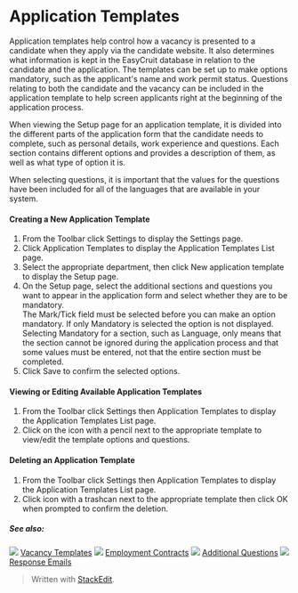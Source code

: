 # Application Templates

Application templates help control how a vacancy is presented to a candidate when they apply via the candidate website. It also determines what information is kept in the EasyCruit database in relation to the candidate and the application. The templates can be set up to make options mandatory, such as the applicant's name and work permit status. Questions relating to both the candidate and the vacancy can be included in the application template to help screen applicants right at the beginning of the application process.

When viewing the Setup page for an application template, it is divided into the different parts of the application form that the candidate needs to complete, such as personal details, work experience and questions. Each section contains different options and provides a description of them, as well as what type of option it is.

When selecting questions, it is important that the values for the questions have been included for all of the languages that are available in your system.

#### Creating a New Application Template

1.  From the  Toolbar  click  Settings  to display the  Settings  page.
2.  Click  Application Templates  to display the  Application Templates List  page.
3.  Select the appropriate department, then click  New application template  to display the  Setup  page.
4.  On the  Setup  page, select the additional sections and questions you want to appear in the application form and select whether they are to be mandatory.  
    The  Mark/Tick  field must be selected before you can make an option mandatory. If only  Mandatory  is selected the option is not displayed. Selecting  Mandatory  for a section, such as  Language, only means that the section cannot be ignored during the application process and that some values must be entered, not that the entire section must be completed.
5.  Click  Save  to confirm the selected options.

#### Viewing or Editing Available Application Templates

1.  From the  Toolbar  click  Settings  then  Application Templates  to display the  Application Templates List  page.
2.  Click on the icon with a pencil next to the appropriate template to view/edit the template options and questions.

#### Deleting an Application Template

1.  From the  Toolbar  click  Settings  then  Application Templates  to display the  Application Templates List  page.
2.  Click icon with a trashcan next to the appropriate template then click OK when prompted to confirm the deletion.

##### See also:

![](../Resources/Images/icon-document-link.png) [Vacancy Templates](vacancy_templates.htm)
![](../Resources/Images/icon-document-link.png) [Employment Contracts](employment_contacts.htm)
![](../Resources/Images/icon-document-link.png) [Additional Questions](additional_questions.htm)
![](../Resources/Images/icon-document-link.png) [Response Emails](response_emails.htm)



> Written with [StackEdit](https://stackedit.io/).
<!--stackedit_data:
eyJoaXN0b3J5IjpbLTE2NjU3NTA0NDhdfQ==
-->